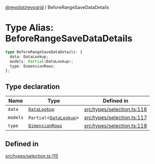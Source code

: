 [@revolist/revogrid](README.md) / BeforeRangeSaveDataDetails

# Type Alias: BeforeRangeSaveDataDetails

```ts
type BeforeRangeSaveDataDetails: {
  data: DataLookup;
  models: Partial<DataLookup>;
  type: DimensionRows;
};
```

## Type declaration

| Name | Type | Defined in |
| ------ | ------ | ------ |
| `data` | [`DataLookup`](TypeAlias.DataLookup.md) | [src/types/selection.ts:116](https://github.com/revolist/revogrid/blob/60c4961e100e626252b5238bec5f6c11285d15d0/src/types/selection.ts#L116) |
| `models` | `Partial`\<[`DataLookup`](TypeAlias.DataLookup.md)\> | [src/types/selection.ts:117](https://github.com/revolist/revogrid/blob/60c4961e100e626252b5238bec5f6c11285d15d0/src/types/selection.ts#L117) |
| `type` | [`DimensionRows`](TypeAlias.DimensionRows.md) | [src/types/selection.ts:118](https://github.com/revolist/revogrid/blob/60c4961e100e626252b5238bec5f6c11285d15d0/src/types/selection.ts#L118) |

## Defined in

[src/types/selection.ts:115](https://github.com/revolist/revogrid/blob/60c4961e100e626252b5238bec5f6c11285d15d0/src/types/selection.ts#L115)
